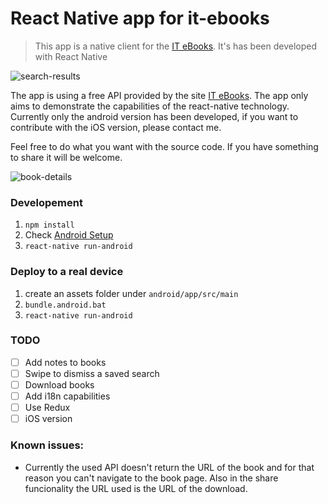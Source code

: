 # React Native app for it-ebooks

> This app is a native client for the [IT eBooks](https://github.com/rackt/redux). It's has been developed with React Native

![search-results](https://cloud.githubusercontent.com/assets/4639761/15912742/77652468-2dd6-11e6-8d21-8ddbf783079d.png)


The app is using a free API provided by the site [IT eBooks](http://it-ebooks.info/). The app only aims to demonstrate the capabilities of the react-native technology. Currently only the android version has been developed, if you want to contribute with the iOS version, please contact me.

Feel free to do what you want with the source code. If you have something to share it will be welcome.

![book-details](https://cloud.githubusercontent.com/assets/4639761/15912724/50735ec4-2dd6-11e6-83cb-b53a39073d11.png)

### Developement

1. `npm install`
2. Check [Android Setup](https://facebook.github.io/react-native/docs/android-setup.html#content)
3. `react-native run-android`

### Deploy to a real device

1. create an assets folder under `android/app/src/main`
2. `bundle.android.bat`
3. `react-native run-android`

### TODO

- [ ] Add notes to books
- [ ] Swipe to dismiss a saved search
- [ ] Download books
- [ ] Add i18n capabilities
- [ ] Use Redux
- [ ] iOS version

### Known issues:
- Currently the used API doesn't return the URL of the book and for that reason you can't navigate to the book page. Also in the share funcionality the URL used is the URL of the download.
